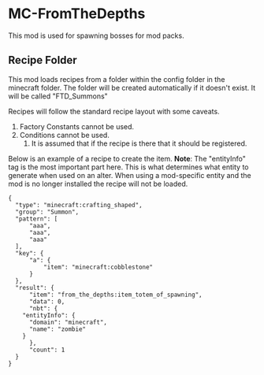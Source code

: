 # MC-FromTheDepths
This mod is used for spawning bosses for mod packs.

## Recipe Folder
This mod loads recipes from a folder within the config folder in the minecraft folder.
The folder will be created automatically if it doesn't exist.
It will be called "FTD_Summons"

Recipes will follow the standard recipe layout with some caveats.

1. Factory Constants cannot be used.
1. Conditions cannot be used.
    1. It is assumed that if the recipe is there that it should be registered.
    
Below is an example of a recipe to create the item.
**Note**: The "entityInfo" tag is the most important part here. This is what determines what entity to generate when used on an alter. When using a mod-specific entity and the mod is no longer installed the recipe will not be loaded.

    {
      "type": "minecraft:crafting_shaped",
      "group": "Summon",
      "pattern": [
          "aaa",
          "aaa",
          "aaa"
      ],
      "key": {
          "a": {
              "item": "minecraft:cobblestone"
          }
      },
      "result": {
          "item": "from_the_depths:item_totem_of_spawning",
          "data": 0,
          "nbt": {
        "entityInfo": {
          "domain": "minecraft",
          "name": "zombie"
        }
          },
          "count": 1
      }
    }
